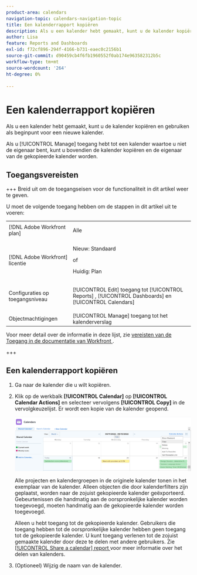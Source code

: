```yaml
---
product-area: calendars
navigation-topic: calendars-navigation-topic
title: Een kalenderrapport kopiëren
description: Als u een kalender hebt gemaakt, kunt u de kalender kopiëren en gebruiken als beginpunt voor een nieuwe kalender.
author: Lisa
feature: Reports and Dashboards
exl-id: f72cf896-294f-4166-b731-eaec0c2156b1
source-git-commit: d90459cb4f6fb1960552f0ab174e963582312b5c
workflow-type: tm+mt
source-wordcount: '264'
ht-degree: 0%

---
```


# Een kalenderrapport kopiëren

Als u een kalender hebt gemaakt, kunt u de kalender kopiëren en gebruiken als beginpunt voor een nieuwe kalender.

Als u [!UICONTROL Manage] toegang hebt tot een kalender waartoe u niet de eigenaar bent, kunt u bovendien de kalender kopiëren en de eigenaar van de gekopieerde kalender worden.

## Toegangsvereisten

+++ Breid uit om de toegangseisen voor de functionaliteit in dit artikel weer te geven.

U moet de volgende toegang hebben om de stappen in dit artikel uit te voeren:

<table style="table-layout:auto"> 
 <col> 
 </col> 
 <col> 
 </col> 
 <tbody> 
  <tr> 
   <td role="rowheader">[!DNL Adobe Workfront plan]</td> 
   <td> <p>Alle</p> </td> 
  </tr> 
  <tr> 
   <td role="rowheader">[!DNL Adobe Workfront] licentie</td> 
   <td><p>Nieuw: Standaard</p>
       <p>of</p>
       <p>Huidig: Plan</p></td> 
  </tr> 
  <tr> 
   <td role="rowheader">Configuraties op toegangsniveau</td> 
   <td> <p>[!UICONTROL Edit] toegang tot [!UICONTROL Reports] , [!UICONTROL Dashboards] en [!UICONTROL Calendars]</p></td> 
  </tr> 
  <tr> 
   <td role="rowheader">Objectmachtigingen</td> 
   <td>[!UICONTROL Manage] toegang tot het kalenderverslag</td> 
  </tr> 
 </tbody> 
</table>

Voor meer detail over de informatie in deze lijst, zie [ vereisten van de Toegang in de documentatie van Workfront ](/help/quicksilver/administration-and-setup/add-users/access-levels-and-object-permissions/access-level-requirements-in-documentation.md).

+++

## Een kalenderrapport kopiëren

1. Ga naar de kalender die u wilt kopiëren.
1. Klik op de werkbalk **[!UICONTROL Calendar]** op **[!UICONTROL Calendar Actions]** en selecteer vervolgens **[!UICONTROL Copy]** in de vervolgkeuzelijst.
Er wordt een kopie van de kalender geopend.

   ![ Kopieer het kalenderrapport ](assets/copy-calendar-report.png)

   Alle projecten en kalendergroepen in de originele kalender tonen in het exemplaar van de kalender. Alleen objecten die door kalenderfilters zijn geplaatst, worden naar de zojuist gekopieerde kalender geëxporteerd. Gebeurtenissen die handmatig aan de oorspronkelijke kalender worden toegevoegd, moeten handmatig aan de gekopieerde kalender worden toegevoegd.

   Alleen u hebt toegang tot de gekopieerde kalender. Gebruikers die toegang hebben tot de oorspronkelijke kalender hebben geen toegang tot de gekopieerde kalender. U kunt toegang verlenen tot de zojuist gemaakte kalender door deze te delen met andere gebruikers. Zie [[!UICONTROL Share a calendar] report ](../../../reports-and-dashboards/reports/calendars/share-a-calendar-report.md) voor meer informatie over het delen van kalenders.

1. (Optioneel) Wijzig de naam van de kalender.
